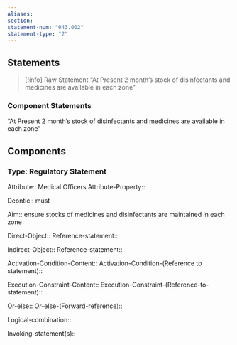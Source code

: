 ```yaml
---
aliases: 
section: 
statement-num: "043.002"
statement-type: "2"
---
```

## Statements 
> [!info] Raw Statement
> “At Present 2 month’s stock of disinfectants and medicines are available in each zone” 
> 

### Component Statements
“At Present 2 month’s stock of disinfectants and medicines are available in each zone” 
## Components
### Type: Regulatory Statement
Attribute:: Medical Officers
Attribute-Property::

Deontic:: must

Aim:: ensure stocks of medicines and disinfectants are maintained in each zone 

Direct-Object::
	Reference-statement::

Indirect-Object::
	Reference-statement::

Activation-Condition-Content::
	Activation-Condition-(Reference to statement)::

Execution-Constraint-Content::
	Execution-Constraint-(Reference-to-statement)::

Or-else::
	Or-else-(Forward-reference)::

Logical-combination::

Invoking-statement(s)::